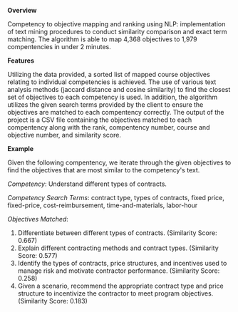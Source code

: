 **Overview**

Competency to objective mapping and ranking using NLP: implementation of text mining procedures to conduct similarity comparison and exact term matching. The algorithm is able to map 4,368 objectives to 1,979 compentencies in under 2 minutes.

**Features**

Utilizing the data provided, a sorted list of mapped course objectives relating to individual competencies is achieved. The use of various text analysis methods (jaccard distance and cosine similarity) to find the closest set of objectives to each competency is used. In addition, the algorithm utilizes the given search terms provided by the client to ensure the objectives are matched to each compentency correctly. The output of the project is a CSV file containing the objectives matched to each compentency along with the rank, compentency number, course and objective number, and similarity score. 

**Example**

Given the following compentency, we iterate through the given objectives to find the objectives that are most similar to the competency's text.

*Competency*: Understand different types of contracts.

*Competency Search Terms*: contract type, types of contracts, fixed price, fixed-price, cost-reimbursement, time-and-materials, labor-hour

*Objectives Matched*: 
1. Differentiate between different types of contracts. (Similarity Score: 0.667)
2. Explain different contracting methods and contract types. (Similarity Score: 0.577)
3. Identify the types of contracts, price structures, and incentives used to manage risk and motivate contractor performance. (Similarity Score: 0.258)
4. Given a scenario, recommend the appropriate contract type and price structure to incentivize the contractor to meet program objectives. (Similarity Score: 0.183)
